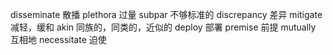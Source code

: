 disseminate 散播
plethora 过量
subpar 不够标准的
discrepancy 差异
mitigate 减轻，缓和
akin 同族的，同类的，近似的
deploy 部署
premise 前提
mutually 互相地
necessitate 迫使